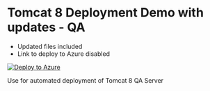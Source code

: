 # Tomcat 8 Deployment Demo with updates - QA

- Updated files included
- Link to deploy to Azure disabled

[![Deploy to Azure](http://azuredeploy.net/deploybutton.png)]()

Use for automated deployment of Tomcat 8 QA Server
